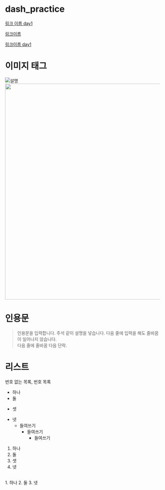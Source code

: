 # dash_practice

[]()

[링크 이름 day1](./day1/)

<a href=''>링크이름</a>

<a href='./day1/readme.md'>링크이름 day1 </a>

# 이미지 태그

![설명](https://src.hidoc.co.kr/image/lib/2022/5/12/1652337370806_0.jpg)
<img src='https://src.hidoc.co.kr/image/lib/2022/5/12/1652337370806_0.jpg' width = '700'>

# 인용문

> 인용문을 입력합니다. 주석 같이 설명을 넣습니다.
> 다음 줄에 입력을 해도 줄바꿈이 일어나지 않습니다.
> <br> 다음 줄에 줄바꿈
> 다음 단락.

# 리스트

번호 없는 목록, 번호 목록

- 하나
- 둘
* 셋
+ 넷
  - 들여쓰기
    - 들여쓰기
      - 들여쓰기
      
1. 하나
1. 둘
3. 셋
5. 넷
<br>
  1. 하나
    2. 둘
      3. 넷
